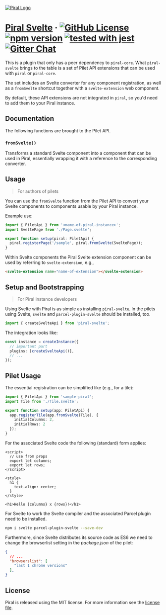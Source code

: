 [![Piral Logo](https://github.com/smapiot/piral/raw/master/docs/assets/logo.png)](https://piral.io)

# [Piral Svelte](https://piral.io) &middot; [![GitHub License](https://img.shields.io/badge/license-MIT-blue.svg)](https://github.com/smapiot/piral/blob/master/LICENSE) [![npm version](https://img.shields.io/npm/v/piral-svelte.svg?style=flat)](https://www.npmjs.com/package/piral-svelte) [![tested with jest](https://img.shields.io/badge/tested_with-jest-99424f.svg)](https://jestjs.io) [![Gitter Chat](https://badges.gitter.im/gitterHQ/gitter.png)](https://gitter.im/piral-io/community)

This is a plugin that only has a peer dependency to `piral-core`. What `piral-svelte` brings to the table is a set of Pilet API extensions that can be used with `piral` or `piral-core`.

The set includes an Svelte converter for any component registration, as well as a `fromSvelte` shortcut together with a `svelte-extension` web component.

By default, these API extensions are not integrated in `piral`, so you'd need to add them to your Piral instance.

## Documentation

The following functions are brought to the Pilet API.

### `fromSvelte()`

Transforms a standard Svelte component into a component that can be used in Piral, essentially wrapping it with a reference to the corresponding converter.

## Usage

> For authors of pilets

You can use the `fromSvelte` function from the Pilet API to convert your Svelte components to components usable by your Piral instance.

Example use:

```ts
import { PiletApi } from '<name-of-piral-instance>';
import SveltePage from './Page.svelte';

export function setup(piral: PiletApi) {
  piral.registerPage('/sample', piral.fromSvelte(SveltePage));
}
```

Within Svelte components the Piral Svelte extension component can be used by referring to `svelte-extension`, e.g.,

```html
<svelte-extension name="name-of-extension"></svelte-extension>
```

## Setup and Bootstrapping

> For Piral instance developers

Using Svelte with Piral is as simple as installing `piral-svelte`. In the pilets using Svelte, `svelte` and `parcel-plugin-svelte` should be installed, too.

```ts
import { createSvelteApi } from 'piral-svelte';
```

The integration looks like:

```ts
const instance = createInstance({
  // important part
  plugins: [createSvelteApi()],
  // ...
});
```

## Pilet Usage

The essential registration can be simplified like (e.g., for a tile):

```ts
import { PiletApi } from 'sample-piral';
import Tile from './Tile.svelte';

export function setup(app: PiletApi) {
  app.registerTile(app.fromSvelte(Tile), {
    initialColumns: 2,
    initialRows: 2
  });
}
```

For the associated Svelte code the following (standard) form applies:

```svelte
<script>
  // use from props
  export let columns;
  export let rows;
</script>

<style>
  h1 {
    text-align: center;
  }
</style>

<h1>Hello {columns} x {rows}!</h1>
```

For Svelte to work the Svelte compiler and the associated Parcel plugin need to be installed.

```sh
npm i svelte parcel-plugin-svelte --save-dev
```

Furthermore, since Svelte distributes its source code as ES6 we need to change the browserlist setting in the *package.json* of the pilet:

```json
{
  // ...
  "browserslist": [
    "last 1 chrome versions"
  ],
}
```

## License

Piral is released using the MIT license. For more information see the [license file](./LICENSE).
